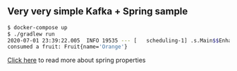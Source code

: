 ## Very very simple Kafka + Spring sample

```bash
$ docker-compose up
$ ./gradlew run
2020-07-01 23:39:22.005  INFO 19535 --- [   scheduling-1] .s.Main$$EnhancerBySpringCGLIB$$cd6e2ea6 : post-fruit-to-kafka
consumed a fruit: Fruit{name='Orange'}
```

[Click here][1] to read more about spring properties

[1]: https://docs.spring.io/spring-boot/docs/current/reference/html/appendix-application-properties.html
